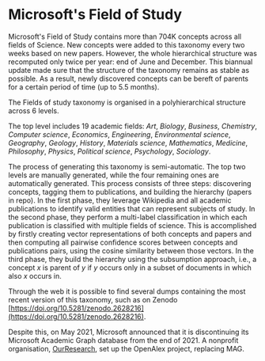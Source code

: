 # Microsoft's Field of Study


Microsoft's Field of Study contains more than 704K concepts across all fields of Science. New concepts were added to this taxonomy every two weeks based on new papers. However, the whole hierarchical structure was recomputed only twice per year: end of June and December. 
This biannual update made sure that the structure of the taxonomy remains as stable as possible. As a result, newly discovered concepts can be bereft of parents for a certain period of time (up to 5.5 months).

The Fields of study taxonomy is organised in a polyhierarchical structure across 6 levels.

The top level includes 19 academic fields: *Art*, *Biology*, *Business*, *Chemistry*, *Computer science*, *Economics*, *Engineering*, *Environmental science*, *Geography*, *Geology*, *History*, *Materials science*, *Mathematics*, *Medicine*, *Philosophy*, *Physics*, *Political science*, *Psychology*, *Sociology*.

The process of generating this taxonomy is semi-automatic. The top two levels are manually generated, while the four remaining ones are automatically generated. This process consists of three steps: discovering concepts, tagging them to publications, and building the hierarchy (papers in repo). In the first phase, they leverage Wikipedia and all academic publications to identify valid entities that can represent subjects of study. In the second phase, they perform a multi-label classification in which each publication is classified with multiple fields of science. This is accomplished by firstly creating vector representations of both concepts and papers and then computing all pairwise confidence scores between concepts and publications pairs, using the cosine similarity between those vectors. In the third phase, they build the hierarchy using the subsumption approach, i.e., a concept *x* is parent of *y* if *y* occurs only in a subset of documents in which also *x* occurs in.

Through the web it is possible to find several dumps containing the most recent version of this taxonomy, such as on Zenodo [https://doi.org/10.5281/zenodo.2628216](https://doi.org/10.5281/zenodo.2628216).

Despite this, on May 2021, Microsoft announced that it is discontinuing its Microsoft Academic Graph database from the end of 2021. A nonprofit organisation, [OurResearch](https://ourresearch.org), set up the OpenAlex project, replacing MAG. 